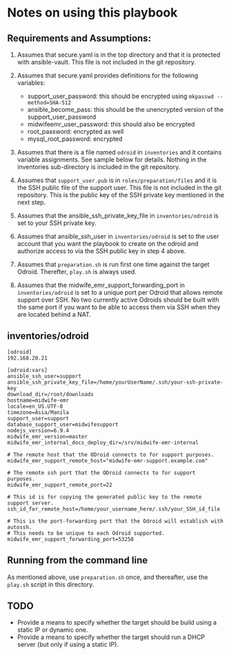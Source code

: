 # Notes on using this playbook

## Requirements and Assumptions:

1. Assumes that secure.yaml is in the top directory and that it is protected
   with ansible-vault. This file is not included in the git repository.

2. Assumes that secure.yaml provides definitions for the following variables:

   - support_user_password: this should be encrypted using `mkpasswd --method=SHA-512`
   - ansible_become_pass: this should be the unencrypted version of the support_user_password
   - midwifeemr_user_password: this should also be encrypted
   - root_password: encrypted as well
   - mysql_root_password: encrypted

3. Assumes that there is a file named `odroid` in `inventories` and it
   contains variable assignments. See sample below for details. Nothing in the
   inventories sub-directory is included in the git repository.

4. Assumes that `support_user.pub` is in `roles/preparation/files` and it is the SSH
   public file of the support user. This file is not included in the git
   repository. This is the public key of the SSH private key mentioned in the
   next step.

5. Assumes that the ansible_ssh_private_key_file in `inventories/odroid` is
   set to your SSH private key.

6. Assumes that ansible_ssh_user in `inventories/odroid` is set to the user
   account that you want the playbook to create on the odroid and authorize
   access to via the SSH public key in step 4 above.

7. Assumes that `preparation.sh` is run first one time against the target
   Odroid. Therefter, `play.sh` is always used.

8. Assumes that the midwife_emr_support_forwarding_port in
   `inventories/odroid` is set to a unique port per Odroid that allows remote
   support over SSH. No two currently active Odroids should be built with the
   same port if you want to be able to access them via SSH when they are
   located behind a NAT.

## inventories/odroid

```
[odroid]
192.168.20.21

[odroid:vars]
ansible_ssh_user=support
ansible_ssh_private_key_file=/home/yourUserName/.ssh/your-ssh-private-key
download_dir=/root/downloads
hostname=midwife-emr
locale=en_US.UTF-8
timezone=Asia/Manila
support_user=support
database_support_user=midwifesupport
nodejs_version=6.9.4
midwife_emr_version=master
midwife_emr_internal_docs_deploy_dir=/srv/midwife-emr-internal

# The remote host that the ODroid connects to for support purposes.
midwife_emr_support_remote_host="midwife-emr-support.example.com"

# The remote ssh port that the ODroid connects to for support purposes.
midwife_emr_support_remote_port=22

# This id is for copying the generated public key to the remote support server.
ssh_id_for_remote_host=/home/your_username_here/.ssh/your_SSH_id_file

# This is the port-forwarding port that the Odroid will establish with autossh.
# This needs to be unique to each Odroid supported.
midwife_emr_support_forwarding_port=53258
```

## Running from the command line

As mentioned above, use `preparation.sh` once, and thereafter, use the
`play.sh` script in this directory.

## TODO

- Provide a means to specify whether the target should be build using a static
  IP or dynamic one.
- Provide a means to specify whether the target should run a DHCP server (but
  only if using a static IP).

